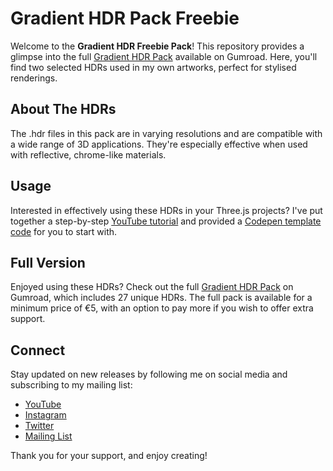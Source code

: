 

# Gradient HDR Pack Freebie

Welcome to the **Gradient HDR Freebie Pack**! This repository provides a glimpse into the full [Gradient HDR Pack](https://miroleon.gumroad.com/l/gradient_hdr_pack) available on Gumroad. Here, you'll find two selected HDRs used in my own artworks, perfect for stylised renderings.

## About The HDRs

The .hdr files in this pack are in varying resolutions and are compatible with a wide range of 3D applications. They're especially effective when used with reflective, chrome-like materials.

## Usage

Interested in effectively using these HDRs in your Three.js projects? I've put together a step-by-step [YouTube tutorial](https://youtu.be/Muq-VpaPzoE) and provided a [Codepen template code](https://codepen.io/miroleon/pen/dyQdzKq) for you to start with.

## Full Version

Enjoyed using these HDRs? Check out the full [Gradient HDR Pack](https://miroleon.gumroad.com/l/gradient_hdr_pack) on Gumroad, which includes 27 unique HDRs. The full pack is available for a minimum price of €5, with an option to pay more if you wish to offer extra support.

## Connect

Stay updated on new releases by following me on social media and subscribing to my mailing list:

- [YouTube](https://youtube.com/@miroxleon)
- [Instagram](https://www.instagram.com/miroxleon/)
- [Twitter](https://twitter.com/miroxleon)
- [Mailing List](https://miroleon.de/newsletter)


Thank you for your support, and enjoy creating!
